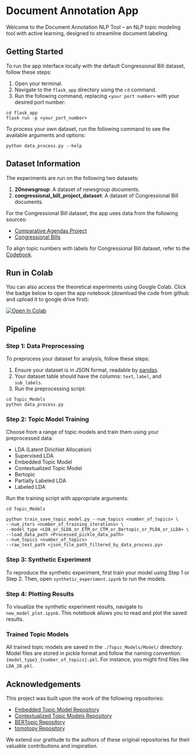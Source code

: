 # Document Annotation App

Welcome to the Document Annotation NLP Tool – an NLP topic modeling tool with active learning, designed to streamline document labeling.

## Getting Started

To run the app interface locally with the default Congressional Bill dataset, follow these steps:

1. Open your terminal.
2. Navigate to the `flask_app` directory using the `cd` command.
3. Run the following command, replacing `<your port number>` with your desired port number:

```
cd flask_app
flask run -p <your_port_number>
```

To process your own dataset, run the following command to see the available arguments and options:

```
python data_process.py --help
```

## Dataset Information

The experiments are run on the following two datasets:

1. **20newsgroup**: A dataset of newsgroup documents.
2. **congressional_bill_project_dataset**: A dataset of Congressional Bill documents.

For the Congressional Bill dataset, the app uses data from the following sources:
- [Comparative Agendas Project](https://www.comparativeagendas.net/us)
- [Congressional Bills](http://www.congressionalbills.org)

To align topic numbers with labels for Congressional Bill dataset, refer to the [Codebook](https://comparativeagendas.s3.amazonaws.com/codebookfiles/Codebook_PAP_2019.pdf).

## Run in Colab

You can also access the theoretical experiments using Google Colab. Click the badge below to open the app notebook (download the code from github and upload it to google drive first):

[![Open In Colab](https://colab.research.google.com/assets/colab-badge.svg)](https://colab.research.google.com/github/Pinafore/2023-document-annotation/blob/working-app/synthetic_experiment.ipynb)

## Pipeline

### Step 1: Data Preprocessing

To preprocess your dataset for analysis, follow these steps:

1. Ensure your dataset is in JSON format, readable by [pandas](https://pandas.pydata.org/docs/reference/api/pandas.read_json.html).
2. Your dataset table should have the columns: `text`, `label`, and `sub_labels`.
3. Run the preprocessing script:

  ```
  cd Topic_Models
  python data_process.py 
  ```

### Step 2: Topic Model Training

Choose from a range of topic models and train them using your preprocessed data:

- LDA (Latent Dirichlet Allocation)
- Supervised LDA
- Embedded Topic Model
- Contextualized Topic Model
- Bertopic
- Partially Labeled LDA
- Labeled LDA

Run the training script with appropriate arguments:

```
cd Topic_Models

python train_save_topic_model.py --num_topics <number_of_topics> \ 
--num_iters <number_of_training_iterations> \
--model_type <LDA_or_SLDA_or_ETM_or_CTM_or_Bertopic_or_PLDA_or_LLDA> \
--load_data_path <Processed_pickle_data_path>
--num_topics <number_of_topics>
--raw_text_path <json_file_path_filtered_by_data_process.py>
```

### Step 3: Synthetic Experiment

To reproduce the synthetic experiment, first train your model using Step 1 or Step 2. Then, open `synthetic_experiment.ipynb` to run the models.

### Step 4: Plotting Results

To visualize the synthetic experiment results, navigate to `new_model_plot.ipynb`. This notebook allows you to read and plot the saved results.

### Trained Topic Models

All trained topic models are saved in the `./Topic_Models/Model/` directory. Model files are stored in pickle format and follow the naming convention: `{model_type}_{number_of_topics}.pkl`. For instance, you might find files like `LDA_20.pkl`.

## Acknowledgements

This project was built upon the work of the following repositories:

- [Embedded Topic Model Repository](https://github.com/lffloyd/embedded-topic-model/tree/main)
- [Contextualized Topic Models Repository](https://github.com/MilaNLProc/contextualized-topic-models)
- [BERTopic Repository](https://github.com/MaartenGr/BERTopic/tree/master)
- [tomotopy Repository](https://github.com/bab2min/tomotopy)

We extend our gratitude to the authors of these original repositories for their valuable contributions and inspiration.


